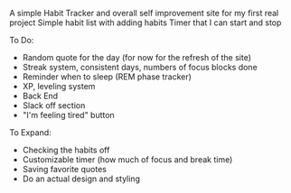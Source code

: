 A simple Habit Tracker and overall self improvement site for my first real project
Simple habit list with adding habits
Timer that I can start and stop

To Do:
 - Random quote for the day (for now for the refresh of the site)
 - Streak system, consistent days, numbers of focus blocks done
 - Reminder when to sleep (REM phase tracker)
 - XP, leveling system
 - Back End
 - Slack off section
 - "I'm feeling tired" button

To Expand:
 - Checking the habits off
 - Customizable timer (how much of focus and break time)
 - Saving favorite quotes
 - Do an actual design and styling